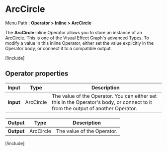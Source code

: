 # ArcCircle

Menu Path : **Operator > Inline > ArcCircle**

The **ArcCircle** inline Operator allows you to store an instance of an [ArcCircle](Type-ArcCircle.md). This is one of the Visual Effect Graph's advanced [Types](VisualEffectGraphTypeReference.md). To modify a value in this inline Operator, either set the value explicitly in the Operator body, or connect it to a compatible output.

[!include[](Snippets/Operator-InlineIntro.md)]


## Operator properties

| **Input** | **Type** | **Description**                                              |
| --------- | -------- | ------------------------------------------------------------ |
| **Input** | ArcCircle   | The value of the Operator. You can either set this in the Operator's body, or connect to it from the output of another Operator. |

| **Output** | **Type** | **Description**            |
| ---------- | -------- | -------------------------- |
| **Output** | ArcCircle   | The value of the Operator. |

[!include[](Snippets/Operator-InlineNotes.md)]
